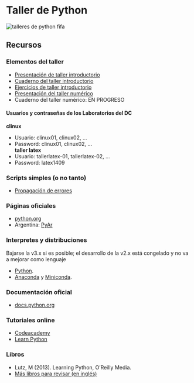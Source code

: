 # Taller de Python

![talleres de python fifa](https://raw.githubusercontent.com/fifabsas/talleresfifabsas/master/python/Publicidad/logos_python_fifa.png)

## Recursos

### Elementos del taller
 - [Presentación de taller introductorio](https://github.com/fifabsas/talleresfifabsas/blob/master/python/1_Introductorio/introduccion.pdf)
 - [Cuaderno del taller introductorio](https://github.com/fifabsas/talleresfifabsas/blob/master/python/1_Introductorio/introduccion.ipynb)
 - [Ejercicios de taller introductorio](https://github.com/fifabsas/talleresfifabsas/blob/master/python/1_Introductorio/ejercicios.pdf)
 - [Presentación del taller numérico](https://github.com/fifabsas/talleresfifabsas/blob/master/python/numerico/presentacion.pdf)
 - Cuaderno del taller numérico: EN PROGRESO

#### Usuarios y contraseñas de los Laboratorios del DC
**clinux**
- Usuario: clinux01, clinux02, ...  
- Password: clinux01, clinux02, ...  
**taller latex**
- Usuario: tallerlatex-01, tallerlatex-02, ...  
- Password: latex1409

### Scripts simples (o no tanto)
 - [Propagación de errores](http://pastebin.com/WaB8qsQd)

### Páginas oficiales
- [python.org](http://www.python.org)
- Argentina: [PyAr](http://python.org.ar/)

### Interpretes y distribuciones
Bajarse la v3.x si es posible; el desarrollo de la v2.x está congelado y no va a mejorar como lenguaje
- [Python](https://www.python.org/downloads/).
- [Anaconda](http://continuum.io/downloads) y [Miniconda](http://conda.pydata.org/miniconda.html).

### Documentación oficial
- [docs.python.org](http://docs.python.org)

### Tutoriales online
- [Codeacademy](http://www.codecademy.com/tracks/python)
- [Learn Python](http://www.learnpython.org/)

### Libros
- Lutz, M (2013). Learning Python, O’Reilly Media.
- [Más libros para revisar (en inglés)](https://wiki.python.org/moin/IntroductoryBooks)
